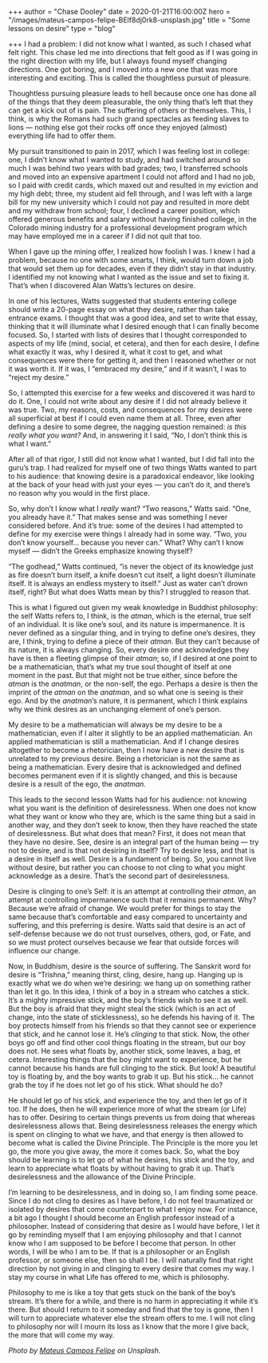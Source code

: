 +++
author = "Chase Dooley"
date = 2020-01-21T16:00:00Z
hero = "/images/mateus-campos-felipe-BElf8dj0rk8-unsplash.jpg"
title = "Some lessons on desire"
type = "blog"

+++
I had a problem: I did not know what I wanted, as such I chased what felt right. This chase led me into directions that felt good as if I was going in the right direction with my life, but I always found myself changing directions. One got boring, and I moved into a new one that was more interesting and exciting. This is called the thoughtless pursuit of pleasure.

Thoughtless pursuing pleasure leads to hell because once one has done all of the things that they deem pleasurable, the only thing that’s left that they can get a kick out of is pain. The suffering of others or themselves. This, I think, is why the Romans had such grand spectacles as feeding slaves to lions — nothing else got their rocks off once they enjoyed (almost) everything life had to offer them.

My pursuit transitioned to pain in 2017, which I was feeling lost in college: one, I didn’t know what I wanted to study, and had switched around so much I was behind two years with bad grades; two, I transferred schools and moved into an expensive apartment I could not afford and I had no job, so I paid with credit cards, which maxed out and resulted in my eviction and my high debt; three, my student aid fell through, and I was left with a large bill for my new university which I could not pay and resulted in more debt and my withdraw from school; four, I declined a career position, which offered generous benefits and salary without having finished college, in the Colorado mining industry for a professional development program which may have employed me in a career if I did not quit that too.

When I gave up the mining offer, I realized how foolish I was. I knew I had a problem, because no one with some smarts, I think, would turn down a job that would set them up for decades, even if they didn’t stay in that industry. I identified my not knowing what I wanted as the issue and set to fixing it. That’s when I discovered Alan Watts’s lectures on desire.

In one of his lectures, Watts suggested that students entering college should write a 20-page essay on what they desire, rather than take entrance exams. I thought that was a good idea, and set to write that essay, thinking that it will illuminate what I desired enough that I can finally become focused. So, I started with lists of desires that I thought corresponded to aspects of my life (mind, social, et cetera), and then for each desire, I define what exactly it was, why I desired it, what it cost to get, and what consequences were there for getting it, and then I reasoned whether or not it was worth it. If it was, I “embraced my desire,” and if it wasn’t, I was to “reject my desire.”

So, I attempted this exercise for a few weeks and discovered it was hard to do it. One, I could not write about any desire if I did not already believe it was true. Two, my reasons, costs, and consequences for my desires were all superficial at best if I could even name them at all. Three, even after defining a desire to some degree, the nagging question remained: _is this really what you want?_ And, in answering it I said, “No, I don’t think this is what I want.”

After all of that rigor, I still did not know what I wanted, but I did fall into the guru’s trap. I had realized for myself one of two things Watts wanted to part to his audience: that knowing desire is a paradoxical endeavor, like looking at the back of your head with just your eyes — you can’t do it, and there’s no reason why you would in the first place.

So, why don’t I know what I _really_ want? “Two reasons,” Watts said. “One, you already have it.” That makes sense and was something I never considered before. And it’s true: some of the desires I had attempted to define for my exercise were things I already had in some way. “Two, you don’t know yourself… because you never can.” What? Why can’t I know myself — didn’t the Greeks emphasize knowing thyself?

“The godhead,” Watts continued, “is never the object of its knowledge just as fire doesn’t burn itself, a knife doesn’t cut itself, a light doesn’t illuminate itself. It is always an endless mystery to itself.” Just as water can’t drown itself, right? But what does Watts mean by this? I struggled to reason that.

This is what I figured out given my weak knowledge in Buddhist philosophy: the self Watts refers to, I think, is the _atman_, which is the eternal, true self of an individual. It is like one’s soul, and its nature is impermanence. It is never defined as a singular thing, and in trying to define one’s desires, they are, I think, trying to define a piece of their _atman_. But they can’t because of its nature, it is always changing. So, every desire one acknowledges they have is then a fleeting glimpse of their _atman_; so, if I desired at one point to be a mathematician, that’s what my true soul thought of itself at one moment in the past. But that might not be true either, since before the _atman_ is the _anatman_, or the non-self, the ego. Perhaps a desire is then the imprint of the _atman_ on the _anatman_, and so what one is seeing is their ego. And by the _anatman_’s nature, it is permanent, which I think explains why we think desires as an unchanging element of one’s person.

My desire to be a mathematician will always be my desire to be a mathematician, even if I alter it slightly to be an applied mathematician. An applied mathematician is still a mathematician. And if I change desires altogether to become a rhetorician, then I now have a new desire that is unrelated to my previous desire. Being a rhetorician is not the same as being a mathematician. Every desire that is acknowledged and defined becomes permanent even if it is slightly changed, and this is because desire is a result of the ego, the _anatman._

This leads to the second lesson Watts had for his audience: not knowing what you want is the definition of desirelessness. When one does not know what they want or know who they are, which is the same thing but a said in another way, and they don’t seek to know, then they have reached the state of desirelessness. But what does that mean? First, it does not mean that they have no desire. See, desire is an integral part of the human being — try not to desire, and is that not desiring in itself? Try to desire less, and that is a desire in itself as well. Desire is a fundament of being. So, you cannot live without desire, but rather you can choose to not cling to what you might acknowledge as a desire. That’s the second part of desirelessness.

Desire is clinging to one’s Self: it is an attempt at controlling their _atman_, an attempt at controlling impermanence such that it remains permanent. Why? Because we’re afraid of change. We would prefer for things to stay the same because that’s comfortable and easy compared to uncertainty and suffering, and this preferring is desire. Watts said that desire is an act of self-defense because we do not trust ourselves, others, god, or Fate, and so we must protect ourselves because we fear that outside forces will influence our change.

Now, in Buddhism, desire is the source of suffering. The Sanskrit word for desire is “Trishna,” meaning thirst, cling, desire, hang up. Hanging up is exactly what we do when we’re desiring: we hang up on something rather than let it go. In this idea, I think of a boy in a stream who catches a stick. It’s a mighty impressive stick, and the boy’s friends wish to see it as well. But the boy is afraid that they might steal the stick (which is an act of change, into the state of sticklessness), so he defends his having of it. The boy protects himself from his friends so that they cannot see or experience that stick, and he cannot lose it. He’s _clinging_ to that stick. Now, the other boys go off and find other cool things floating in the stream, but our boy does not. He sees what floats by, another stick, some leaves, a bag, et cetera. Interesting things that the boy might want to experience, but he cannot because his hands are full clinging to the stick. But look! A beautiful toy is floating by, and the boy wants to grab it up. But his stick… he cannot grab the toy if he does not let go of his stick. What should he do?

He should let go of his stick, and experience the toy, and then let go of it too. If he does, then he will experience more of what the stream (or Life) has to offer. Desiring to certain things prevents us from doing that whereas desirelessness allows that. Being desirelessness releases the energy which is spent on clinging to what we have, and that energy is then allowed to become what is called the Divine Principle. The Principle is the more you let go, the more you give away, the more it comes back. So, what the boy should be learning is to let go of what he desires, his stick and the toy, and learn to appreciate what floats by without having to grab it up. That’s desirelessness and the allowance of the Divine Principle.

I’m learning to be desirelessness, and in doing so, I am finding some peace. Since I do not cling to desires as I have before, I do not feel traumatized or isolated by desires that come counterpart to what I enjoy now. For instance, a bit ago I thought I should become an English professor instead of a philosopher. Instead of considering that desire as I would have before, I let it go by reminding myself that I am enjoying philosophy and that I cannot know who I am supposed to be before I become that person. In other words, I will be who I am to be. If that is a philosopher or an English professor, or someone else, then so shall I be. I will naturally find that right direction by not giving in and clinging to every desire that comes my way. I stay my course in what Life has offered to me, which is philosophy.

Philosophy to me is like a toy that gets stuck on the bank of the boy’s stream. It’s there for a while, and there is no harm in appreciating it while it’s there. But should I return to it someday and find that the toy is gone, then I will turn to appreciate whatever else the stream offers to me. I will not cling to philosophy nor will I mourn its loss as I know that the more I give back, the more that will come my way.

_Photo by_ [_Mateus Campos Felipe_](https://unsplash.com/@matfelipe "Mateus Campos Felipe on Unsplash") _on Unsplash._